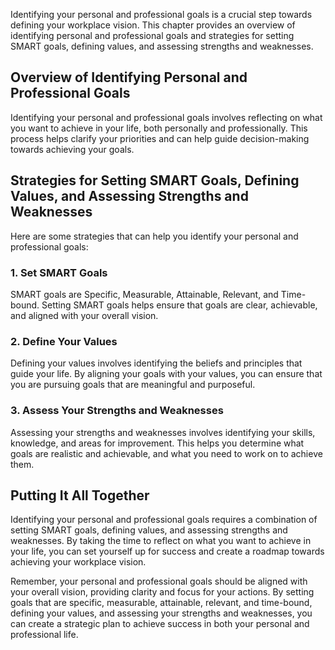 
Identifying your personal and professional goals is a crucial step towards defining your workplace vision. This chapter provides an overview of identifying personal and professional goals and strategies for setting SMART goals, defining values, and assessing strengths and weaknesses.

Overview of Identifying Personal and Professional Goals
-------------------------------------------------------

Identifying your personal and professional goals involves reflecting on what you want to achieve in your life, both personally and professionally. This process helps clarify your priorities and can help guide decision-making towards achieving your goals.

Strategies for Setting SMART Goals, Defining Values, and Assessing Strengths and Weaknesses
-------------------------------------------------------------------------------------------

Here are some strategies that can help you identify your personal and professional goals:

### 1. Set SMART Goals

SMART goals are Specific, Measurable, Attainable, Relevant, and Time-bound. Setting SMART goals helps ensure that goals are clear, achievable, and aligned with your overall vision.

### 2. Define Your Values

Defining your values involves identifying the beliefs and principles that guide your life. By aligning your goals with your values, you can ensure that you are pursuing goals that are meaningful and purposeful.

### 3. Assess Your Strengths and Weaknesses

Assessing your strengths and weaknesses involves identifying your skills, knowledge, and areas for improvement. This helps you determine what goals are realistic and achievable, and what you need to work on to achieve them.

Putting It All Together
-----------------------

Identifying your personal and professional goals requires a combination of setting SMART goals, defining values, and assessing strengths and weaknesses. By taking the time to reflect on what you want to achieve in your life, you can set yourself up for success and create a roadmap towards achieving your workplace vision.

Remember, your personal and professional goals should be aligned with your overall vision, providing clarity and focus for your actions. By setting goals that are specific, measurable, attainable, relevant, and time-bound, defining your values, and assessing your strengths and weaknesses, you can create a strategic plan to achieve success in both your personal and professional life.
